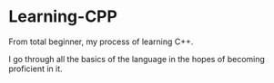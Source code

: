 # Learning-CPP
From total beginner, my process of learning C++. 

I go through all the basics of the language in the hopes of becoming proficient in it. 
